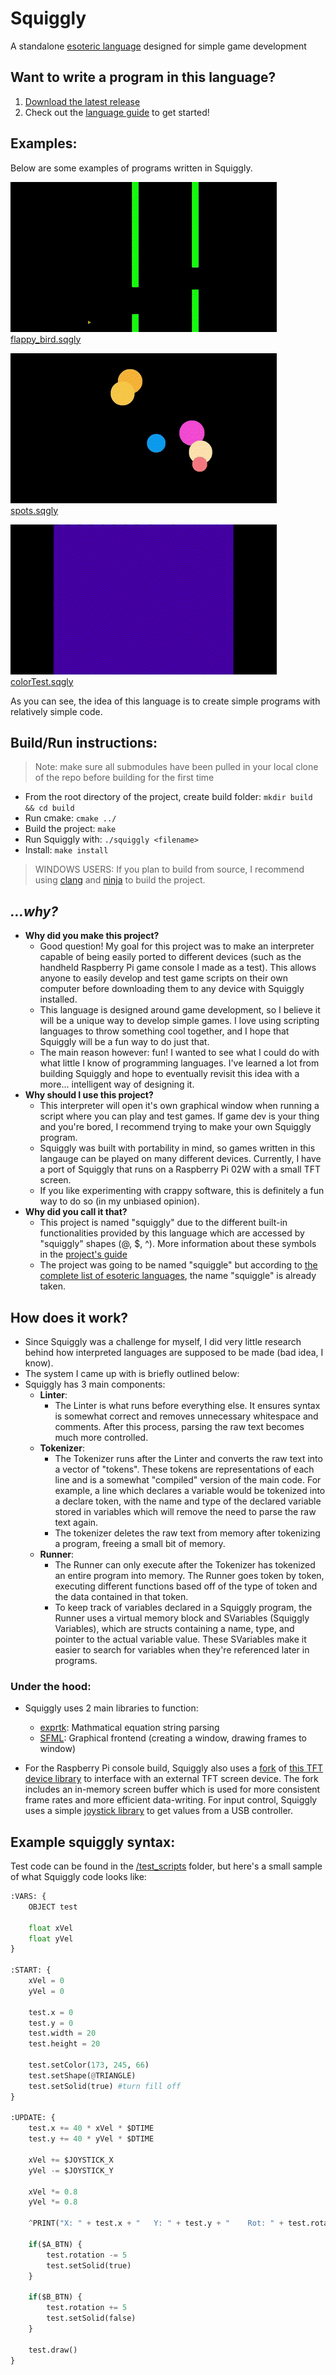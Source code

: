 # Squiggly

A standalone [esoteric language](https://en.wikipedia.org/wiki/Esoteric_programming_language) designed for simple game development

## Want to write a program in this language?

1. [Download the latest release](https://github.com/CodeSample15/Squiggly/releases/latest)
2. Check out the [language guide](/guide.md) to get started!

## Examples:

Below are some examples of programs written in Squiggly.

![Flappy Bird](media/Flappy%20Bird.gif)
[flappy_bird.sqgly](/console_games/flappy_bird.sqgly)

![Spots](media/Balls.gif)
[spots.sqgly](/console_games/spots.sqgly)

![colorTest.sqgly](/media/ColorTest.gif)
[colorTest.sqgly](/console_games/colorTest.sqgly)

As you can see, the idea of this language is to create simple programs with relatively simple code.

## Build/Run instructions:

> Note: make sure all submodules have been pulled in your local clone of the repo before building for the first time

* From the root directory of the project, create build folder: `mkdir build && cd build`
* Run cmake: `cmake ../`
* Build the project: `make`
* Run Squiggly with: `./squiggly <filename>`
* Install: `make install`

> WINDOWS USERS: If you plan to build from source, I recommend using [clang](https://releases.llvm.org/download.html) and [ninja](https://ninja-build.org/) to build the project.

## *...why?*

- **Why did you make this project?** 
    - Good question! My goal for this project was to make an interpreter capable of being easily ported to different devices (such as the handheld Raspberry Pi game console I made as a test). This allows anyone to easily develop and test game scripts on their own computer before downloading them to any device with Squiggly installed.
    - This language is designed around game development, so I believe it will be a unique way to develop simple games. I love using scripting languages to throw something cool together, and I hope that Squiggly will be a fun way to do just that.
    - The main reason however: fun! I wanted to see what I could do with what little I know of programming languages. I've learned a lot from building Squiggly and hope to eventually revisit this idea with a more... intelligent way of designing it.
- **Why should I use this project?**
    - This interpreter will open it's own graphical window when running a script where you can play and test games. If game dev is your thing and you're bored, I recommend trying to make your own Squiggly program.
    - Squiggly was built with portability in mind, so games written in this langauge can be played on many different devices. Currently, I have a port of Squiggly that runs on a Raspberry Pi 02W with a small TFT screen.
    - If you like experimenting with crappy software, this is definitely a fun way to do so (in my unbiased opinion).
- **Why did you call it that?**
    - This project is named "squiggly" due to the different built-in functionalities provided by this language which are accessed by "squiggly" shapes (@, $, ^). More information about these symbols in the [project's guide](/guide.md)
    - The project was going to be named "squiggle" but according to [the complete list of esoteric languages](https://esolangs.org/wiki/Language_list), the name "squiggle" is already taken.

## How does it work?

- Since Squiggly was a challenge for myself, I did very little research behind how interpreted languages are supposed to be made (bad idea, I know).
- The system I came up with is briefly outlined below:
- Squiggly has 3 main components:
    - **Linter**:
        - The Linter is what runs before everything else. It ensures syntax is somewhat correct and removes unnecessary whitespace and comments. After this process, parsing the raw text becomes much more controlled.
    - **Tokenizer**:
        - The Tokenizer runs after the Linter and converts the raw text into a vector of "tokens". These tokens are representations of each line and is a somewhat "compiled" version of the main code. For example, a line which declares a variable would be tokenized into a declare token, with the name and type of the declared variable stored in variables which will remove the need to parse the raw text again.
        - The tokenizer deletes the raw text from memory after tokenizing a program, freeing a small bit of memory.
    - **Runner**:
        - The Runner can only execute after the Tokenizer has tokenized an entire program into memory. The Runner goes token by token, executing different functions based off of the type of token and the data contained in that token.
        - To keep track of variables declared in a Squiggly program, the Runner uses a virtual memory block and SVariables (Squiggly Variables), which are structs containing a name, type, and pointer to the actual variable value. These SVariables make it easier to search for variables when they're referenced later in programs.

### Under the hood:

- Squiggly uses 2 main libraries to function:
    - [exprtk](https://github.com/ArashPartow/exprtk): Mathmatical equation string parsing
    - [SFML](https://github.com/SFML/SFML): Graphical frontend (creating a window, drawing frames to window)

- For the Raspberry Pi console build, Squiggly also uses a [fork](https://github.com/CodeSample15/ST7735_TFT_RPI) of [this TFT device library](https://github.com/gavinlyonsrepo/ST7735_TFT_RPI) to interface with an external TFT screen device. The fork includes an in-memory screen buffer which is used for more consistent frame rates and more efficient data-writing. For input control, Squiggly uses a simple [joystick library](https://github.com/drewnoakes/joystick/tree/master) to get values from a USB controller.

## Example squiggly syntax:

Test code can be found in the [/test_scripts](/test_scripts/) folder, but here's a small sample of what Squiggly code looks like:

``` Python
:VARS: {
    OBJECT test

    float xVel
    float yVel
}

:START: {
    xVel = 0
    yVel = 0

    test.x = 0
    test.y = 0
    test.width = 20
    test.height = 20

    test.setColor(173, 245, 66)
    test.setShape(@TRIANGLE)
    test.setSolid(true) #turn fill off
}

:UPDATE: {
	test.x += 40 * xVel * $DTIME
    test.y += 40 * yVel * $DTIME

    xVel += $JOYSTICK_X
    yVel -= $JOYSTICK_Y

    xVel *= 0.8
    yVel *= 0.8

    ^PRINT("X: " + test.x + "   Y: " + test.y + "    Rot: " + test.rotation)

    if($A_BTN) {
        test.rotation -= 5
        test.setSolid(true)
    }

    if($B_BTN) {
        test.rotation += 5
        test.setSolid(false)
    }

    test.draw()
}
```